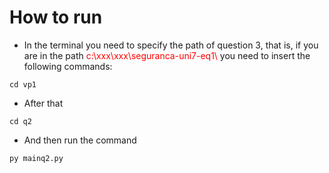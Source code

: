# How to run

- In the terminal you need to specify the path of question 3, that is, if you are in the path <span style='color: red'>c:\xxx\xxx\seguranca-uni7-eq1\ </span> you need to insert the following commands:

```
cd vp1
```
- After that
```
cd q2
```
- And then run the command

```
py mainq2.py
```
